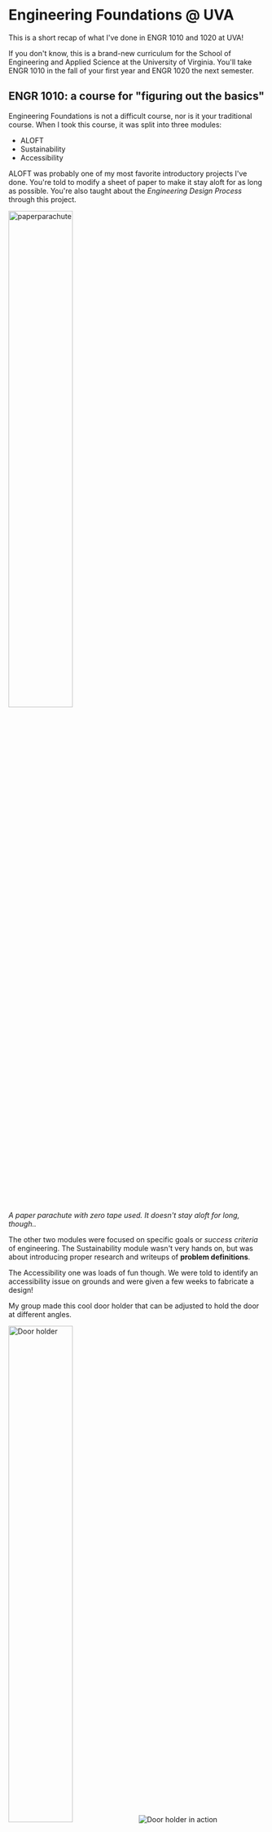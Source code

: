 # Engineering Foundations @ UVA

This is a short recap of what I've done in ENGR 1010 and 1020 at UVA!

If you don't know, this is a brand-new curriculum for the School of Engineering
and Applied Science at the University of Virginia. You'll take ENGR 1010 in the fall
of your first year and ENGR 1020 the next semester.

## ENGR 1010: a course for "figuring out the basics"

Engineering Foundations is not a difficult course, nor is it your traditional
course. When I took this course, it was split into three modules:

- ALOFT
- Sustainability
- Accessibility

ALOFT was probably one of my most favorite introductory projects I've done.
You're told to modify a sheet of paper to make it stay aloft for as long as possible.
You're also taught about the *Engineering Design Process* through this project.

<img src="/assets/aloft.jpg" alt="paperparachute" width="50%"/>

*A paper parachute with zero tape used. It doesn't stay aloft for long, though..*

The other two modules were focused on specific goals or *success criteria*
of engineering. The Sustainability module wasn't very hands on, but was about introducing
proper research and writeups of **problem definitions**.

The Accessibility one was loads of fun though. We were told to identify an
accessibility issue on grounds and were given a few weeks to fabricate a design!

My group made this cool door holder that can be adjusted to hold the door
at different angles.

<img src="/assets/doorhelder1.jpg" alt="Door holder" width="50%"/>

<img src="/assets/doorhelder2.jpg" alt="Door holder in action"/>

In addition to all of this, you'll have some side assignments such as
CAD assignments to help you gain some skill and knowledge in common Engineering
tools. Always good to have!

### Biggest tips for ENGR 1010
- **Keep an open mind!** This class is helping you to think differently like an engineer.
- **Submit your work on time:** There are a few assignments that take a while.
- **Don't worry about failure:** this is a very safe place to try things, and you're not graded on whether
your fabrication works or not.


## ENGR 1020: the big project

Engineering Foundations 2 had a major twist: we would be making 
**actual solutions for actual clients**.

This outright blew my mind when I heard about it.

*there are people out there that seriously trust a bunch of 
first-years to make viable projects for their problems??*

After taking this class, I really did learn that **you are more capable than
you think you are**.

This class was once against broken up into modules:
- Phase 0: Intro and Skills Building
- Phase 1: Problem Definition, Client Interviews, Research
- Phase 2: Ideation, Prototyping, Proposal
- Phase 3: Fabrication & Testing
- Phase 4: Final Deliverables

Phase 0 was.. not going to lie, not very useful to me. We learned a little bit
about Arduinos and did a tiny writeup about them.

I'm sure that there are people out there that found Phase 0 useful, especially for
their final projects. But I didn't use an Arduino after this.

The rest of the phases? Those were spent on choosing a client, forming a group,
interviewing our client, doing a LOT of writing, and fabricating.

So what did **I** make?

Our client was Jeremy Boggs from the UVA Scholars' Lab housed in Shannon Library.
He was seeking a collaborative art installation to put in the Lab.

We made an "Emotion Heatmap"!

<img src="/assets/heatmap1.jpg" alt="emotionheatmap" width="50%"/>

You essentially take some yarn from the back of this board, tie it to a pin, and
connect emotions. Over time this makes art from all the people who have used it.

<img src="/assets/heatmap2.jpg" alt="Yarn on the back" width="50%"/>

<img src="/assets/heatmap3.jpg" alt="Lots of yarn" width="50%"/>

*maybe there's too much yarn on this now...*

Like in Engineering Foundations 1, you'll have some side assignments, like CAD.

### Biggest tips for ENGR 1020
- **Deadlines, deadlines, deadlines:** A lot of assignments will come at you
at once, so work with your team to make sure they get done!
- **Be prepared to cut back:** It's great to be ambitious in your project, but
trust me: *you're definitely going to scrap parts of your project once you get to
fabrication.* We did want to have a digital timelapse of our heatmap displayed 
on a TV next to the board: we ended up not doing that.
- **Be prepared to make last-minute changes:** No one has perfect foresight :)





